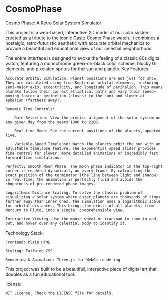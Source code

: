 # CosmoPhase
Cosmo Phase: A Retro Solar System Simulator

This project is a web-based, interactive 2D model of our solar system, created as a tribute to the iconic Casio Cosmo Phase watch. It combines a nostalgic, retro-futuristic aesthetic with accurate orbital mechanics to provide a beautiful and educational view of our celestial neighborhood.

The entire interface is designed to evoke the feeling of a classic 80s digital watch, featuring a monochrome green-on-black color scheme, blocky UI elements, and pixelated sprites for the sun and planets.
Key Features:

    Accurate Orbital Simulation: Planet positions are not just for show. They are calculated using true Keplerian orbital elements, including semi-major axis, eccentricity, and longitude of perihelion. This means planets follow their correct elliptical paths and vary their speed—moving faster at perihelion (closest to the sun) and slower at aphelion (farthest away).

    Dynamic Time Controls:

        Date Selection: View the precise alignment of the solar system on any given day from the years 1800 to 2100.

        Real-time Mode: See the current positions of the planets, updated live.

        Variable-Speed Timelapse: Watch the planets orbit the sun with an adjustable timelapse feature. The exponential speed slider provides fine control for slower, more detailed animations or incredibly fast forward-time simulations.

    Perfectly Smooth Moon Phase: The moon phase indicator in the top-right corner is rendered dynamically on every frame. By calculating the exact position of the terminator (the line between light and shadow) in real-time, the animation is perfectly fluid and avoids the choppiness of pre-rendered phase images.

    Logarithmic Distance Scaling: To solve the classic problem of visualizing a solar system where outer planets are thousands of times farther away than inner ones, the simulation uses a logarithmic scale for orbital distances. This brings the orbits of all planets, from Mercury to Pluto, into a single, comprehensible view.

    Interactive Viewing: Use the mouse wheel or trackpad to zoom in and out, and hover over any celestial body to identify it.

Technology Stack:

    Frontend: Plain HTML

    Styling: Tailwind CSS

    Rendering & Animation: Three.js for WebGL rendering

This project was built to be a beautiful, interactive piece of digital art that doubles as a fun educational tool.

license:

    MIT License. Check the LICENSE file for details.
